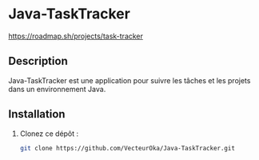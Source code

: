 # Java-TaskTracker
https://roadmap.sh/projects/task-tracker
## Description
Java-TaskTracker est une application pour suivre les tâches et les projets dans un environnement Java.

## Installation
1. Clonez ce dépôt :
   ```bash
   git clone https://github.com/VecteurOka/Java-TaskTracker.git
